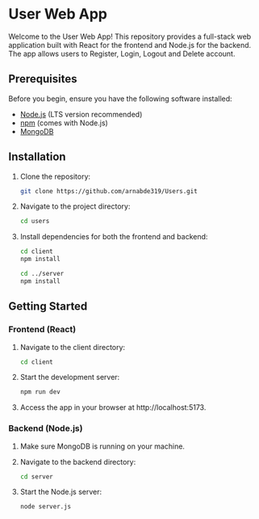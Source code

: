 # User Web App

Welcome to the User Web App! This repository provides a full-stack web application built with React for the frontend and Node.js for the backend. The app allows users to Register, Login, Logout and Delete account.

## Prerequisites

Before you begin, ensure you have the following software installed:

- [Node.js](https://nodejs.org/) (LTS version recommended)
- [npm](https://www.npmjs.com/) (comes with Node.js)
- [MongoDB](https://www.mongodb.com/)

## Installation

1. Clone the repository:

   ```sh
   git clone https://github.com/arnabde319/Users.git
2. Navigate to the project directory:

    ```sh
    cd users
3. Install dependencies for both the frontend and backend:

    ```sh
    cd client
    npm install

    cd ../server
    npm install

## Getting Started

### Frontend (React)

1. Navigate to the client directory:

    ```sh
    cd client
2. Start the development server:

    ```sh
    npm run dev
3. Access the app in your browser at http://localhost:5173.

### Backend (Node.js)

1. Make sure MongoDB is running on your machine.
2. Navigate to the backend directory:

    ```sh
    cd server
3. Start the Node.js server:

    ```sh
    node server.js

